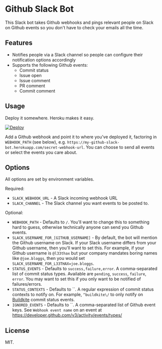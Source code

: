 # Github Slack Bot

This Slack bot takes Github webhooks and pings relevant people on Slack on Github events so you don't have to check your emails all the time.

## Features

* Notifies people via a Slack channel so people can configure their notification options accordingly
* Supports the following Github events:
  * Commit status
  * Issue open
  * Issue comment
  * PR comment
  * Commit comment

## Usage

Deploy it somewhere. Heroku makes it easy.

[![Deploy](https://www.herokucdn.com/deploy/button.svg)](https://heroku.com/deploy?template=https://github.com/chendo/github-slack-bot)

Add a Github webhook and point it to where you've deployed it, factoring in `WEBHOOK_PATH` (see below), e.g. `https://my-github-slack-bot.herokuapp.com/secret-webhook-url`. You can choose to send all events or select the events you care about.

## Options

All options are set by environment variables.

Required:

* `SLACK_WEBHOOK_URL` - A Slack incoming webhook URL
* `SLACK_CHANNEL` - The Slack channel you want events to be posted to.

Optional:

* `WEBHOOK_PATH` - Defaults to `/`. You'll want to change this to something hard to guess, otherwise technically anyone can send you Github events.
* `SLACK_USERNAME_FOR_[GITHUB_USERNAME]` - By default, the bot will mention the Github username on Slack. If your Slack username differs from your Github username, then you'll want to set this. For example, if your Github username is `@l33thax` but your company mandates boring names like `@joe.bloggs`, then you would set `SLACK_USERNAME_FOR_L33THAX=joe.bloggs`.
* `STATUS_EVENTS` - Defaults to `success,failure,error`. A comma-separated list of commit status types. Available are `pending`, `success`, `failure`, `error`. You may want to set this if you only want to be notified of failures/errors.
* `STATUS_CONTEXTS` - Defaults to ``. A regular expression of commit status contexts to notify on. For example, `^buildkite\/` to only notify on [Buildkite](https://buildkite.com/) commit status events.
* `IGNORED_EVENTS` - Defaults to ``. A comma-separated list of Github event keys. See `Webhook event name` on an event at https://developer.github.com/v3/activity/events/types/

## License

MIT.
